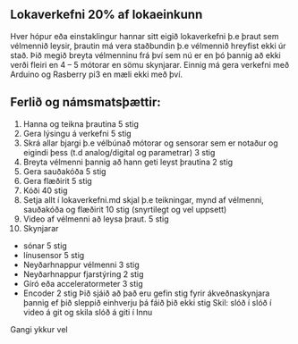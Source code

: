 ## Lokaverkefni 20% af lokaeinkunn
Hver hópur eða einstaklingur hannar sitt eigið lokaverkefni þ.e þraut sem vélmennið leysir, þrautin má vera staðbundin  þ.e vélmennið hreyfist ekki úr stað.  Þið megið  breyta vélmenninu frá því sem nú er en þó þannig að ekki verði fleiri en 4 – 5 mótorar en sömu skynjarar. Einnig má gera verkefni með Arduino og Rasberry pi3 en mæli ekki með því.
## Ferlið og námsmatsþættir:
1. Hanna og teikna þrautina 5 stig
1. Gera lýsingu á verkefni 5 stig
1. Skrá allar bjargi þ.e vélbúnað mótorar og sensorar sem er notaður  og eigindi þess (t.d analog/digital og parametrar) 3 stig
1. Breyta vélmenni þannig að hann geti leyst þrautina 2 stig
1. Gera sauðakóða 5 stig
1. Gera flæðirit 5 stig
1. Kóði 40 stig
1. Setja  allt í lokaverkefni.md skjal þ.e teikningar, mynd af vélmenni, sauðakóða og flæðirit 10 stig (snyrtilegt og vel uppsett)
1. Video af vélmenni að leysa þraut. 5 stig
1. Skynjarar
 * sónar 5 stig
 * línusensor 5 stig
 * Neyðarhnappur vélmenni 3 stig
 * Neyðarhnappur fjarstýring 2 stig
 * Gíró eða acceleratormeter 3 stig
 * Encoder 2 stig
Þið sjáið að það eru gefin stig fyrir ákveðnaskynjara þannig ef þið sleppið einhverju þá fáið þið ekki stig
Skil: slóð í slóð í video á git og skila slóð á giti í Innu

Gangi ykkur vel
